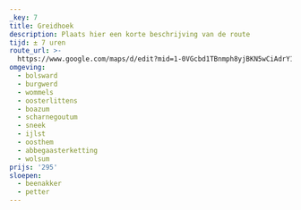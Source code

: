```yaml
---
_key: 7
title: Greidhoek
description: Plaats hier een korte beschrijving van de route
tijd: ± 7 uren
route_url: >-
  https://www.google.com/maps/d/edit?mid=1-0VGcbd1TBnmph8yjBKN5wCiAdrY1j94&amp;z=11
omgeving:
  - bolsward
  - burgwerd
  - wommels
  - oosterlittens
  - boazum
  - scharnegoutum
  - sneek
  - ijlst
  - oosthem
  - abbegaasterketting
  - wolsum
prijs: '295'
sloepen:
  - beenakker
  - petter
---
```


